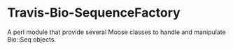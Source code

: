 # Travis-Bio-SequenceFactory
A perl module that provide several Moose classes to handle and manipulate Bio::Seq objects.
